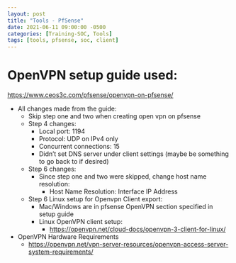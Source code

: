 ```yaml
---
layout: post
title: "Tools - PfSense"
date: 2021-06-11 09:00:00 -0500
categories: [Training-SOC, Tools]
tags: [tools, pfsense, soc, client]
---
```


# OpenVPN setup guide used:
https://www.ceos3c.com/pfsense/openvpn-on-pfsense/

- All changes made from the guide:
  - Skip step one and two when creating open vpn on pfsense
  - Step 4 changes:
    - Local port: 1194
    - Protocol: UDP on IPv4 only
    - Concurrent connections: 15
    - Didn’t set DNS server under client settings (maybe be something to go back to if desired)
  - Step 6 changes:
    - Since step one and two were skipped, change host name resolution:
      - Host Name Resolution: Interface IP Address
  - Step 6 Linux setup for Openvpn Client export:
    - Mac/Windows are in pfsense OpenVPN section specified in setup guide
    - Linux OpenVPN client setup:
      - https://openvpn.net/cloud-docs/openvpn-3-client-for-linux/
- OpenVPN Hardware Requirements
  - https://openvpn.net/vpn-server-resources/openvpn-access-server-system-requirements/



